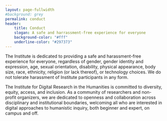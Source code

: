 ```yaml
---
layout: page-fullwidth
#background: grey
permalink: conduct
header:
    title: Conduct
    slogan: A safe and harrassment-free experience for everyone
    background-color: "#fff"
    underline-color: "#297373"
---
```


The Institute is dedicated to providing a safe and harassment-free experience for everyone, regardless of gender, gender identity and expression, age, sexual orientation, disability, physical appearance, body size, race, ethnicity, religion (or lack thereof), or technology choices. We do not tolerate harassment of Institute participants in any form. 

The Institute for Digital Research in the Humanities is committed to diversity, equity, access, and inclusion. As a community of researchers and non-profit organizers, we are dedicated to openness and collaboration across disciplinary and institutional boundaries, welcoming all who are interested in digital approaches to humanistic inquiry, both beginner and expert, on campus and off. 
